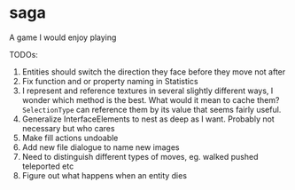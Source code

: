 # saga
A game I would enjoy playing

TODOs:
1. Entities should switch the direction they face before they move not after
2. Fix function and or property naming in Statistics
3. I represent and reference textures in several slightly different ways, I wonder which method is the best. What would it mean to cache them? `SelectionType` can reference them by its value that seems fairly useful.
4. Generalize InterfaceElements to nest as deep as I want. Probably not necessary but who cares
5. Make fill actions undoable
6. Add new file dialogue to name new images
7. Need to distinguish different types of moves, eg. walked pushed teleported etc
8. Figure out what happens when an entity dies
